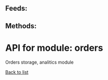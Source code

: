 ## Feeds:



## Methods:



# API for module: orders

Orders storage, analitics module



[Back to list](docs/api.md)

